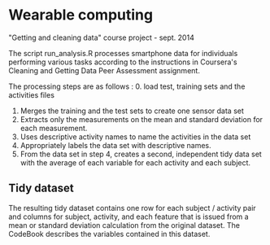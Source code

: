 Wearable computing
==================

"Getting and cleaning data" course project - sept. 2014

The script run_analysis.R processes smartphone data for individuals performing various tasks according to the instructions in Coursera's Cleaning and Getting Data Peer Assessment assignment.

The processing steps are as follows :
 0. load test, training sets and the activities files
 1. Merges the training and the test sets to create one sensor data set
 2. Extracts only the measurements on the mean and standard deviation for each measurement.
 3. Uses descriptive activity names to name the activities in the data set
 4. Appropriately labels the data set with descriptive names.
 5. From the data set in step 4, creates a second, independent tidy data set with the average of each variable for each activity and each subject.

Tidy dataset
------------

The resulting tidy dataset contains one row for each subject / activity pair and columns for subject, activity, and each feature that is issued from a mean or standard deviation calculation from the original dataset.
The CodeBook describes the variables contained in this dataset.
